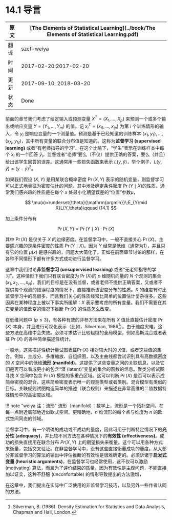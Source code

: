 # 14.1 导言

| 原文   | [The Elements of Statistical Learning](../book/The Elements of Statistical Learning.pdf) |
| ---- | ---------------------------------------- |
| 翻译   | szcf-weiya                               |
| 时间   | 2017-02-20:2017-02-20                    |
|更新| 2017-09-10, 2018-03-20|
|状态|Done|

前面的章节我们考虑了给定输入或预测变量 $X^T=(X_1,\ldots,X_p)$ 来预测一个或多个输出或响应变量 $Y=(Y_1,\ldots,Y_m)$ 的值。记 $x_i^T=(x_{i1},\ldots,x_{ip})$ 为第 $i$ 个训练情形的输入，令 $y_i$ 是响应变量的一个测量值。预测是基于已经知道的训练样本 $(x_1,y_1),\ldots,(x_N,y_N)$，其中所有变量的联合分布值是知道的。这称为**监督学习 (supervised learning)** 或者“有老师指导的学习”。在这个比喻下，“学生”表示在训练样本中每个 $x_i$ 的一个回答 $\hat y_i$，监督或者“老师”要么（不仅）提供正确的答案，要么（并且）给出该学生回答的误差。这通常用一些损失函数来表示 $L(y,\hat y)$，举个例子，$L(y,\hat y)=(y-\hat y)^2$。

如果我们假设 $(X,Y)$ 是用某联合概率密度 $\Pr(X,Y)$ 表示的随机变量，则监督学习可以正式地表征为密度估计的问题，其中涉及确定条件密度 $\Pr(Y\mid X)$的性质。通常我们感兴趣的性质是在每个 $x$ 处最小化期望误差的“位置”参数$\mu$，

$$
\mu(x)=\underset{\theta}{\mathrm{argmin}}\;E_{Y\mid X}L(Y,\theta)\qquad (14.1)
$$

加上条件分布有

$$
\Pr(X,Y)=\Pr(Y\mid X)\cdot \Pr(X)
$$

其中 $\Pr(X)$ 是仅关于 $X$ 的边缘密度。在监督学习中，一般不直接关心 $\Pr(X)$。主要感兴趣的是条件密度的性质 $\Pr(Y\mid X)$。因为 $Y$ 经常是低维（通常为1），并且只有它的位置 $\mu(x)$ 是感兴趣的，问题大大简化了。正如在前面章节讨论的那样，在各种不同情形下都有许多方式成功进行监督学习。

这章中我们讨论**非监督学习 (unsupervised learning)** 或者“无老师指导的学习”。这种情形下我们只有联合密度为 $\Pr(X)$的 $p$ 维随机向量的 $N$ 个观测的集合 $(x_1,x_2,\ldots,x_N)$。我们的目标是在没有监督，或者老师不提供正确答案，又或者不提供每个观测的错误程度的情况下，直接推断该密度分布的性质。$X$ 的维度有时比监督学习中的高很多，而且我们关心的性质经常比简单的位置估计复杂得多。这些因素在某种程度上被以下事实所缓解：$X$ 表示要考虑的所有变量。我们不需要在其它变量的值改变的情况下推断 $\Pr(X)$ 的性质怎么改变。

在低维问题中 ($p\le 3$)，有各种有效的非参方法来在所有 $X$ 值处直接估计密度 $\Pr(X)$ 本身，并且进行可视化表示（比如，Silverman, 1986[^1]）。由于维度灾难，这些方法在高维中会失效。必须寻求估计比较粗糙的全局模型，例如高斯混合或者表征 $\Pr(X)$ 的各种简单描述性统计。

一般地，这些描述性统计量试图表征$\Pr(X)$ 相对较大时的 $X$值，或者这些值的集合。例如，主成分、多维缩放、自组织图，以及主曲线都尝试识别具有高数据密度的 $X$ 空间中的低维**流形 (manifold)**。这提供了这些变量之间的关联信息，以及它们是否可以看成更小的包含“潜 (latent)”变量的集合的函数的信息。聚类分析试图寻找 $X$ 空间中包含 $\Pr(X)$ 模型的多重凸区域。这可以判断 $\Pr(X)$ 是否可以表示成简单密度的混合，这些简单密度表示唯一的观测类型或者类别。混合模型有类似的目标。关联规则试图构造简单的描述（联合规则）来描述在非常高维的二值数据特殊情形中的高密度区域。

!!! note "weiya 注：流形"
    流形（manifold）：数学上，流形是一个拓扑空间，在每一点附近局部地近似欧式空间。更精确地，$n$ 维流形的每个点与维度为 $n$ 的欧式空间同态的邻域。

监督学习中，有一个明确的成功或不成功的量度，因此可用于判断特定情况下的**充分性 (adequacy)**，并比较不同方法在各种情况下的**有效性 (effectiveness)**。成功的损失直接用在联合分布 $Pr(X,Y)$ 上的期望损失来衡量。这个可以用各种方式来衡量，包括交叉验证。在非监督学习中，没有这些直接衡量成功的量度。从大部分非监督学习的算法的输出中评估推断的有效性是很难确定的。必须诉诸于**启发式变量 (heuristic arguments)**，在监督学习也经常使用，这不仅可以激励 (motivating) 算法，而且为了评价结果的质量。因为有效性是主观问题，不能直接加以证实，这种不舒服 (unconfortable) 的情形导致提出的方法激增，

在这章中，我们提出在实际中广泛使用的非监督学习技巧，以及另外一些作者认同的方法。

[^1]: Silverman, B. (1986). Density Estimation for Statistics and Data Analysis, Chapman and Hall, London.
